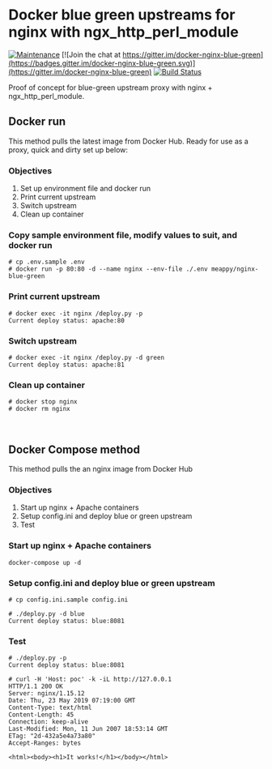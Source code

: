 # Docker blue green upstreams for nginx with ngx_http_perl_module
[![Maintenance](https://img.shields.io/badge/Maintained%3F-yes-green.svg)](https://github.com/meappy/docker-nginx-blue-green/graphs/commit-activity) [![Join the chat at https://gitter.im/docker-nginx-blue-green](https://badges.gitter.im/docker-nginx-blue-green.svg)](https://gitter.im/docker-nginx-blue-green) [![Build Status](https://travis-ci.org/meappy/docker-nginx-blue-green.svg?branch=master)](https://travis-ci.org/meappy/docker-nginx-blue-green)

Proof of concept for blue-green upstream proxy with nginx + ngx_http_perl_module.

## Docker run
This method pulls the latest image from Docker Hub. Ready for use as a proxy, quick and dirty set up below:

### Objectives
1. Set up environment file and docker run
2. Print current upstream
2. Switch upstream
4. Clean up container

### Copy sample environment file, modify values to suit, and docker run
```
# cp .env.sample .env
# docker run -p 80:80 -d --name nginx --env-file ./.env meappy/nginx-blue-green
```

### Print current upstream
```
# docker exec -it nginx /deploy.py -p
Current deploy status: apache:80
```

### Switch upstream
```
# docker exec -it nginx /deploy.py -d green
Current deploy status: apache:81
```

### Clean up container
```
# docker stop nginx
# docker rm nginx
```
&nbsp;  
## Docker Compose method
This method pulls the an nginx image from Docker Hub
 
### Objectives
1. Start up nginx + Apache containers 
2. Setup config.ini and deploy blue or green upstream
3. Test

### Start up nginx + Apache containers
```
docker-compose up -d 
```

### Setup config.ini and deploy blue or green upstream
```
# cp config.ini.sample config.ini

# ./deploy.py -d blue 
Current deploy status: blue:8081
```

### Test
```
# ./deploy.py -p 
Current deploy status: blue:8081

# curl -H 'Host: poc' -k -iL http://127.0.0.1
HTTP/1.1 200 OK
Server: nginx/1.15.12
Date: Thu, 23 May 2019 07:19:00 GMT
Content-Type: text/html
Content-Length: 45
Connection: keep-alive
Last-Modified: Mon, 11 Jun 2007 18:53:14 GMT
ETag: "2d-432a5e4a73a80"
Accept-Ranges: bytes

<html><body><h1>It works!</h1></body></html>
```
